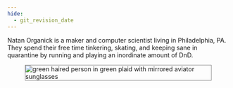 ```yaml
---
hide:
  - git_revision_date
---
```

<div class="terminal-mkdocs-pad-to-match-side-nav" markdown>
Natan Organick is a maker and computer scientist living in Philadelphia, PA.  They spend their free time tinkering, skating, and keeping sane in quarantine by running and playing an inordinate amount of DnD.  
</div>
<!-- Druids are the best class, ask me why. -->
<section>
  <figure>
    <img
      src="/img/about/author.jpeg"
      alt="green haired person in green plaid with mirrored aviator sunglasses"
      title="Rocky Mountain National Park"
      style="border: 1px solid #888888;"
    />
    <figcaption></figcaption>
  </figure>
</section>
<br>